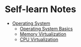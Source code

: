 # Self-learn Notes

* [Operating System](1-OS/README.md)
    * [Operating System Basics](1-OS/OS.md)
    * [Memory Virtualization](1-OS/virtual-mem.md)
    * [CPU Virtualization](1-OS/virtual-cpu.md)
